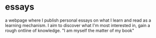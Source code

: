 # essays
a webpage where I publish personal essays on what I learn and read as a learning mechanism. I aim to discover what I'm most interested in, gain a rough ontline of knowledge. "I am myself the matter of my book"
